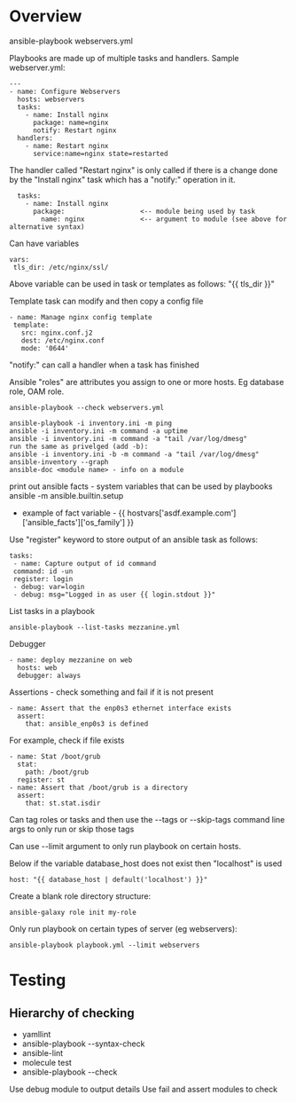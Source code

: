 # Overview

ansible-playbook webservers.yml

Playbooks are made up of multiple tasks and handlers. Sample webserver.yml:
```
---
- name: Configure Webservers
  hosts: webservers
  tasks:
    - name: Install nginx
      package: name=nginx
      notify: Restart nginx
  handlers:
    - name: Restart nginx
      service:name=nginx state=restarted
```
The handler called "Restart nginx" is only called if there is a change done by the "Install nginx" task which has a "notify:" operation in it.


```
  tasks:
    - name: Install nginx
      package:                   <-- module being used by task
        name: nginx              <-- argument to module (see above for alternative syntax)
```


Can have variables
```
vars:
 tls_dir: /etc/nginx/ssl/
```

Above variable can be used in task or templates as follows: "{{ tls_dir }}"

Template task can modify and then copy a config file 
```
- name: Manage nginx config template
 template:
   src: nginx.conf.j2
   dest: /etc/nginx.conf
   mode: '0644'
```

 "notify:" can call a handler when a task has finished

Ansible "roles" are attributes you assign to one or more hosts. Eg database role, OAM role.

```
ansible-playbook --check webservers.yml

ansible-playbook -i inventory.ini -m ping
ansible -i inventory.ini -m command -a uptime
ansible -i inventory.ini -m command -a "tail /var/log/dmesg"
run the same as privelged (add -b):
ansible -i inventory.ini -b -m command -a "tail /var/log/dmesg"
ansible-inventory --graph
ansible-doc <module name> - info on a module
```

print out ansible facts - system variables that can be used by playbooks
ansible <hostname> -m ansible.builtin.setup
- example of fact variable - {{ hostvars['asdf.example.com']['ansible_facts']['os_family'] }}



Use "register" keyword to store output of an ansible task as follows:
```
tasks:
 - name: Capture output of id command
 command: id -un
 register: login
 - debug: var=login
 - debug: msg="Logged in as user {{ login.stdout }}"
```

List tasks in a playbook
```
ansible-playbook --list-tasks mezzanine.yml
```

Debugger
```
- name: deploy mezzanine on web
  hosts: web
  debugger: always
```

Assertions - check something and fail if it is not present
```
- name: Assert that the enp0s3 ethernet interface exists
  assert:
    that: ansible_enp0s3 is defined
```

For example, check if file exists
```
- name: Stat /boot/grub
  stat:
    path: /boot/grub
  register: st
- name: Assert that /boot/grub is a directory
  assert:
    that: st.stat.isdir
```

Can tag roles or tasks and then use the --tags or --skip-tags command line args to only run or skip those tags

Can use --limit argument to only run playbook on certain hosts.

Below if the variable database_host does not exist then "localhost" is used
```
host: "{{ database_host | default('localhost') }}"
```

Create a blank role directory structure:
```
ansible-galaxy role init my-role
```

Only run playbook on certain types of server (eg webservers):
```
ansible-playbook playbook.yml --limit webservers
```

# Testing

## Hierarchy of checking
* yamllint
* ansible-playbook --syntax-check
* ansible-lint
* molecule test
* ansible-playbook --check


Use debug module to output details
Use fail and assert modules to check

